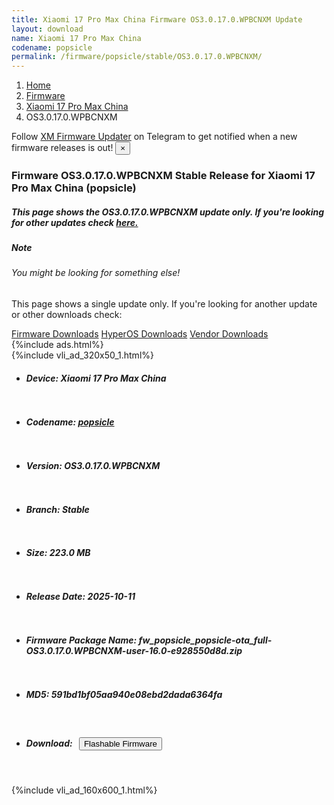 ```yaml
---
title: Xiaomi 17 Pro Max China Firmware OS3.0.17.0.WPBCNXM Update
layout: download
name: Xiaomi 17 Pro Max China
codename: popsicle
permalink: /firmware/popsicle/stable/OS3.0.17.0.WPBCNXM/
---
```

<nav aria-label="breadcrumb">
    <ol class="breadcrumb">
        <li class="breadcrumb-item"><a href="/">Home</a></li>
        <li class="breadcrumb-item"><a href="/firmware/">Firmware</a></li>
        <li class="breadcrumb-item"><a href="/firmware/popsicle/">Xiaomi 17 Pro Max China</a></li>
        <li class="breadcrumb-item active" aria-current="page">OS3.0.17.0.WPBCNXM</li>
    </ol>
</nav>
<div class="alert alert-primary alert-dismissible fade show" role="alert">
    Follow <a href="https://t.me/XiaomiFirmwareUpdater" class="alert-link">XM Firmware Updater</a> on Telegram to get
    notified when a new firmware releases is out!
    <button type="button" class="close" data-dismiss="alert" aria-label="Close">
        <span aria-hidden="true">&times;</span>
    </button>
</div>
<div class="col-12 mx-auto">
    <h3 class="title bg-light p-2 rounded">Firmware OS3.0.17.0.WPBCNXM Stable Release for Xiaomi 17 Pro Max China (popsicle)</h3>
    <h5>This page shows the OS3.0.17.0.WPBCNXM update only. If you're looking for other updates check
        <a href="/firmware/popsicle/">here.</a></h5>
    <div class="card">
        <div class="card-body">
            <h5 class="card-title">Note</h5>
            <h6 class="card-subtitle mb-2 text-muted">You might be looking for something else!</h6>
            <p class="card-text">This page shows a single update only.
                If you're looking for another update or other downloads check:</p>
            <a href="/firmware/" class="card-link">Firmware Downloads</a>
            <a href="/hyperos/" class="card-link">HyperOS Downloads</a>
            <a href="/vendor/" class="card-link">Vendor Downloads</a>
        </div>
    </div>
    {%include ads.html%}
    <div class="row justify-content-center">
        <div class="col-10" id="downloads">
                    <div class="card card-body">
            {%include vli_ad_320x50_1.html%}
            <ul class="list-unstyled">
                <li style="padding-bottom: 10px;">
                    <h5><b>Device: </b>Xiaomi 17 Pro Max China</h5>
                </li>
                <li style="padding-bottom: 10px;">
                    <h5><b>Codename: </b> <a href="/firmware/popsicle/" target="_blank">popsicle</a> </h5>
                </li>
                <li style="padding-bottom: 10px;">
                    <h5><b>Version: </b>OS3.0.17.0.WPBCNXM</h5>
                </li>
                <li style="padding-bottom: 10px;">
                    <h5><b>Branch: </b>Stable</h5>
                </li>
                <li style="padding-bottom: 10px;">
                    <h5><b>Size: </b>223.0 MB</h5>
                </li>
                <li style="padding-bottom: 10px;">
                    <h5><b>Release Date: </b>2025-10-11</h5>
                </li>
                <li style="padding-bottom: 10px;">
                    <h5><b>Firmware Package Name: </b><span id="filename" class="text-dark">fw_popsicle_popsicle-ota_full-OS3.0.17.0.WPBCNXM-user-16.0-e928550d8d.zip</span></h5>
                </li>
                <li style="padding-bottom: 10px;">
                    <h5><b>MD5: </b><span id="md5" class="text-muted">591bd1bf05aa940e08ebd2dada6364fa</span></h5>
                </li>
                <li style="padding-bottom: 10px;">
                    <h5><b>Download: </b><button type="button" id="download" class="btn btn-primary"
                    style="margin: 7px;" onclick="redirect('fw_popsicle_popsicle-ota_full-OS3.0.17.0.WPBCNXM-user-16.0-e928550d8d.zip'); return false;"><i class="fa fa-download"></i> Flashable Firmware</button></h5>
                </li>
            </ul>
        </div>
        </div>
        {%include vli_ad_160x600_1.html%}
    </div>
</div>
